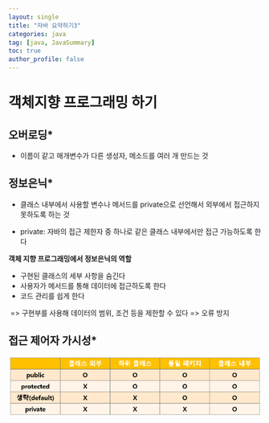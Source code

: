 ```yaml
---
layout: single
title: "자바 요약하기3"
categories: java
tag: [java, JavaSummary]
toc: true
author_profile: false  
---
```

# 객체지향 프로그래밍 하기

## 오버로딩*

* 이름이 같고 매개변수가 다른 생성자, 메소드를 여러 개 만드는 것



## 정보은닉*

* 클래스 내부에서 사용할 변수나 메서드를 private으로 선언해서 외부에서 접근하지 못하도록 하는 것

* private: 자바의 접근 제한자 중 하나로 같은 클래스 내부에서만 접근 가능하도록 한다



**객체 지향 프로그래밍에서 정보은닉의 역할**

* 구현된 클래스의 세부 사항을 숨긴다
* 사용자가 메서드를 통해 데이터에 접근하도록 한다
* 코드 관리를 쉽게 한다

​	=> 구현부를 사용해 데이터의 범위, 조건 등을 제한할 수 있다 => 오류 방지



## 접근 제어자 가시성*

<img src="../../images/JavaSummary/JavaSummary3/image1.png" style="zoom: 90%;"  >

